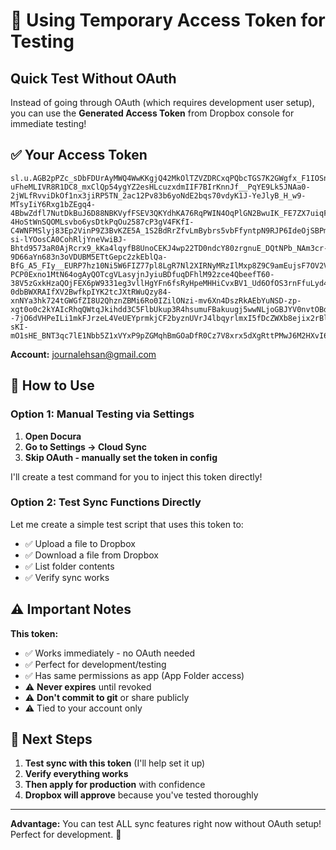 # 🔑 Using Temporary Access Token for Testing

## Quick Test Without OAuth

Instead of going through OAuth (which requires development user setup), you can use the **Generated Access Token** from Dropbox console for immediate testing!

## ✅ Your Access Token

```
sl.u.AGB2pPZc_sDbFDUrAyMWQ4WwKKgjQ42MkOlTZVZDRCxqPQbcTGS7K2GWgfx_F1IOSnZi3vaJNqrnz6-uFheMLIVR8R1DC8_mxClQp54ygYZ2esHLcuzxdmIIF7BIrKnnJf__PqYE9Lk5JNAa0-2jWLfRvviDkOf1nx3jiRP5TN_2ac12Pv83b6yoNdE2bqs70vdyK1J-YeJlyB_H_w9-MTsyIiY6Rxg1bZEgq4-4BbwZdfl7NutDkBuJ6D88NBKVyfFSEV3QKYdhKA76RqPWIN4OqPlGN2BwuIK_FE7ZX7uiqFSK-4HoStWnSQOMLsvbo6ysDtkPqOu2587cP3gV4FKfI-C4WNFMSlyj83Ep2VinP9Z3BvKZE5A_1S2BdRrZfvLmBybrs5vbFfyntpN9RJP6IdeOjSBPmEiXOn5qutDgqZ6pZ7hZGflZDch-si-lYOosCA0CohRljYneVwiBJ-Bhtd9573aR0AjRcrx9_kKa4lqyfB8UnoCEKJ4wp22TD0ndcY80zrgnuE_DQtNPb_NAm3cr-9D66aYn683n3oVDUBM5ETtGepc2zkEblQa-BfG_A5_FIy__EURP7hz10Ni5W6FIZ77pl8LgR7Nl2XIRNyMRzIlMxp8Z9C9amEujsF7OV2VAbySEWSmQt5jtPO2goIr6EDNRoeQKog3vExC7DeV3Oi1yZtB8BJzp-PCP0Exno1MtN64ogAyQOTcgVLasyjnJyiuBDfuqDFhlM92zce4QbeefT60-38V5zGxkHzaQOjFEX6pW9331eg3vllHgYFn6fsRyHpeMHHiCvxBV1_Ud6OfOS3rnFfuLyd4oWWqvNnRbJehPvyRFOAalz1VY4p5t-0dbBWXRAIfXV2BwfkpIYK2tcJXtRWuQzy84-xnNYa3hk724tGWGfZI8U2QhznZBMi6Ro0IZilONzi-mv6Xn4DszRkAEbYuNSD-zp-xgt0o0c2kYAIcRhqQWtqJkihdd3C5FlbUkup3R4hsumuFBakuugj5wwNLjoGBJYV0nvtOBd0oDgnWP2Bvwwul--7jO6dVHPeILi1mkFJrzeL4VeUEYprmkjCF2byznUVrJ4lbqyrlmxI5fDcZWXb8ejix2rBleGK8w9d4DnpX8vNfywFg4Z_dXzN3G7SdhigaKpJW09wPHBdgk18zWc321fsDAa_6PKoPRRzbZDUQRB9U688hWxQOVq1bKaBa0a-sKI-mO1sHE_BNT3qc7lE1Nbb5Z1xVYxP9pZGMqhBmGOaDfR0Cz7V8xrx5dXgRttPMwJ6M2HXvI6W91HxUMicRQ
```

**Account:** journalehsan@gmail.com

## 🚀 How to Use

### Option 1: Manual Testing via Settings

1. **Open Docura**
2. **Go to Settings → Cloud Sync**
3. **Skip OAuth - manually set the token in config**

I'll create a test command for you to inject this token directly!

### Option 2: Test Sync Functions Directly

Let me create a simple test script that uses this token to:
- ✅ Upload a file to Dropbox
- ✅ Download a file from Dropbox
- ✅ List folder contents
- ✅ Verify sync works

## ⚠️ Important Notes

**This token:**
- ✅ Works immediately - no OAuth needed
- ✅ Perfect for development/testing
- ✅ Has same permissions as app (App Folder access)
- ⚠️ **Never expires** until revoked
- ⚠️ **Don't commit to git** or share publicly
- ⚠️ Tied to your account only

## 🎯 Next Steps

1. **Test sync with this token** (I'll help set it up)
2. **Verify everything works**
3. **Then apply for production** with confidence
4. **Dropbox will approve** because you've tested thoroughly

---

**Advantage:** You can test ALL sync features right now without OAuth setup! Perfect for development. 🚀


